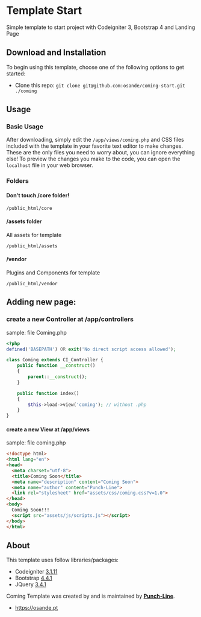 # Template Start

Simple template to start project with Codeigniter 3, Bootstrap 4 and Landing Page

## Download and Installation

To begin using this template, choose one of the following options to get started:
* Clone this repo: `git clone git@github.com:osande/coming-start.git ./coming`

## Usage

### Basic Usage

After downloading, simply edit the `/app/views/coming.php` and CSS files included with the template in your favorite text editor to make changes. These are the only files you need to worry about, you can ignore everything else! To preview the changes you make to the code, you can open the `localhost` file in your web browser.

### Folders
#### Don't touch /core folder!
```
/public_html/core
```

#### /assets folder
All assets for template
```
/public_html/assets
```

#### /vendor
Plugins and Components for template
```
/public_html/vendor
```

## Adding new page:
### create a new Controller at /app/controllers
sample: file Coming.php
```php
<?php
defined('BASEPATH') OR exit('No direct script access allowed');

class Coming extends CI_Controller {
    public function __construct()
    {
        parent::__construct();
    }

    public function index()
    {
        $this->load->view('coming'); // without .php
    }
}
```

#### create a new View at /app/views
sample: file coming.php
```html
<!doctype html>
<html lang="en">
<head>
  <meta charset="utf-8">
  <title>Coming Soon</title>
  <meta name="description" content="Coming Soon">
  <meta name="author" content="Punch-Line">
  <link rel="stylesheet" href="assets/css/coming.css?v=1.0">
</head>
<body>
  Coming Soon!!!
  <script src="assets/js/scripts.js"></script>
</body>
</html>
```

## About

This template uses follow libraries/packages:

* Codeigniter [3.1.11](https://codeigniter.com/)
* Bootstrap [4.4.1](https://getbootstrap.com/)
* JQuery [3.4.1](https://jquery.com/)

Coming Template was created by and is maintained by **[Punch-Line](http://punch-line.pt/)**.

* https://osande.pt
